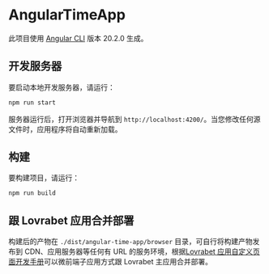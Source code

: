 # AngularTimeApp

此项目使用 [Angular CLI](https://github.com/angular/angular-cli) 版本 20.2.0 生成。

## 开发服务器

要启动本地开发服务器，请运行：

```bash
npm run start
```

服务器运行后，打开浏览器并导航到 `http://localhost:4200/`。当您修改任何源文件时，应用程序将自动重新加载。

## 构建

要构建项目，请运行：

```bash
npm run build
```

## 跟 Lovrabet 应用合并部署

构建后的产物在 `./dist/angular-time-app/browser` 目录，可自行将构建产物发布到 CDN、应用服务器等任何有 URL 的服务环境，根据[Lovrabet 应用自定义页面开发手册](https://qizhiyuntu.feishu.cn/wiki/Td9swbvM1ie3pIkHlNUcjuehnuh?fromScene=yuntooai#share-K9oMdpUXqoe4Trxtzn7cdgoNnFu)可以微前端子应用方式跟 Lovrabet 主应用合并部署。
